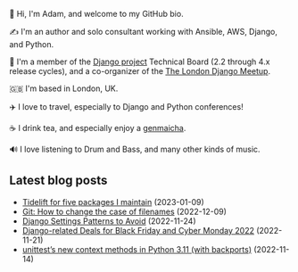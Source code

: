 <p>👋 Hi, I'm Adam, and welcome to my GitHub bio.<p>✍️ I'm an author and solo consultant working with Ansible, AWS, Django, and Python.<p>🦄 I'm a member of the <a class="reference external" href="https://www.djangoproject.com/foundation/teams/">Django project</a> Technical Board (2.2 through 4.x release cycles), and a co-organizer of the <a class="reference external" href="https://www.djangolondon.com/">The London Django Meetup</a>.<p>🇬🇧 I'm based in London, UK.<p>✈️ I love to travel, especially to Django and Python conferences!<p>☕️ I drink tea, and especially enjoy a <a class="reference external" href="https://en.wikipedia.org/wiki/Genmaicha">genmaicha</a>.<p>🔊 I love listening to Drum and Bass, and many other kinds of music.</p></p></p></p></p></p></p>

## Latest blog posts

* [Tidelift for five packages I maintain](https://adamj.eu/tech/2023/01/09/tidelift-for-five-packages-i-maintain/) (2023-01-09)
* [Git: How to change the case of filenames](https://adamj.eu/tech/2022/12/09/git-change-case-of-filenames/) (2022-12-09)
* [Django Settings Patterns to Avoid](https://adamj.eu/tech/2022/11/24/django-settings-patterns-to-avoid/) (2022-11-24)
* [Django-related Deals for Black Friday and Cyber Monday 2022](https://adamj.eu/tech/2022/11/21/django-black-friday-deals-2022/) (2022-11-21)
* [unittest’s new context methods in Python 3.11 (with backports)](https://adamj.eu/tech/2022/11/14/unittest-context-methods-python-3-11-backports/) (2022-11-14)